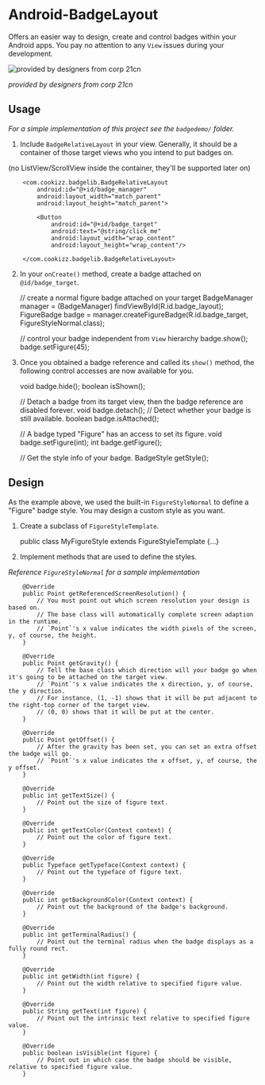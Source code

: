 # Android-BadgeLayout
Offers an easier way to design, create and control badges within your Android apps. You pay no attention to any `View` issues during your development.

![provided by designers from corp 21cn](https://github.com/Cookizz/Android-BadgeLayout/blob/master/badgedemo/src/main/res/raw/badgesample.png)

*provided by designers from corp 21cn*

## Usage
*For a simple implementation of this project see the `badgedemo/` folder.*

  1. Include `BadgeRelativeLayout` in your view. Generally, it should be a container of those target views who you intend to put badges on.
  
  (no ListView/ScrollView inside the container, they'll be supported later on)
  
        <com.cookizz.badgelib.BadgeRelativeLayout
            android:id="@+id/badge_manager"
            android:layout_width="match_parent"
            android:layout_height="match_parent">
            
            <Button
                android:id="@+id/badge_target"
                android:text="@string/click_me"
                android:layout_width="wrap_content"
                android:layout_height="wrap_content"/>

        </com.cookizz.badgelib.BadgeRelativeLayout>

  2. In your `onCreate()` method, create a badge attached on `@id/badge_target`.

        // create a normal figure badge attached on your target
        BadgeManager manager = (BadgeManager) findViewById(R.id.badge_layout);
        FigureBadge badge = manager.createFigureBadge(R.id.badge_target, FigureStyleNormal.class);
        
        // control your badge independent from `View` hierarchy
        badge.show();
        badge.setFigure(45);
    
  3. Once you obtained a badge reference and called its `show()` method, the following control accesses are now available for you.

        void badge.hide();
        boolean isShown();
        
        // Detach a badge from its target view, then the badge reference are disabled forever.
        void badge.detach();
        // Detect whether your badge is still available.
        boolean badge.isAttached();
        
        // A badge typed "Figure" has an access to set its figure.
        void badge.setFigure(int);
        int badge.getFigure();
        
        // Get the style info of your badge.
        BadgeStyle getStyle();

## Design
  
  As the example above, we used the built-in `FigureStyleNormal` to define a "Figure" badge style. You may design a custom style as you want.
  
  1. Create a subclass of `FigureStyleTemplate`.
  
        public class MyFigureStyle extends FigureStyleTemplate {...}

  2. Implement methods that are used to define the styles.

  *Reference `FigureStyleNormal` for a sample implementation*

        @Override
        public Point getReferencedScreenResolution() {
            // You must point out which screen resolution your design is based on.
            // The base class will automatically complete screen adaption in the runtime.
            // `Point`'s x value indicates the width pixels of the screen, y, of course, the height.
        }
    
        @Override
        public Point getGravity() {
            // Tell the base class which direction will your badge go when it's going to be attached on the target view.
            // `Point`'s x value indicates the x direction, y, of course, the y direction.
            // For instance, (1, -1) shows that it will be put adjacent to the right-top corner of the target view.
            // (0, 0) shows that it will be put at the center.
        }
    
        @Override
        public Point getOffset() {
            // After the gravity has been set, you can set an extra offset the badge will go.
            // `Point`'s x value indicates the x offset, y, of course, the y offset.
        }
        
        @Override
        public int getTextSize() {
            // Point out the size of figure text.
        }
    
        @Override
        public int getTextColor(Context context) {
            // Point out the color of figure text.
        }
    
        @Override
        public Typeface getTypeface(Context context) {
            // Point out the typeface of figure text.
        }
    
        @Override
        public int getBackgroundColor(Context context) {
            // Point out the background of the badge's background.
        }
    
        @Override
        public int getTerminalRadius() {
            // Point out the terminal radius when the badge displays as a fully round rect.
        }
    
        @Override
        public int getWidth(int figure) {
            // Point out the width relative to specified figure value.
        }
    
        @Override
        public String getText(int figure) {
            // Point out the intrinsic text relative to specified figure value.
        }
    
        @Override
        public boolean isVisible(int figure) {
            // Point out in which case the badge should be visible, relative to specified figure value.
        }
    
